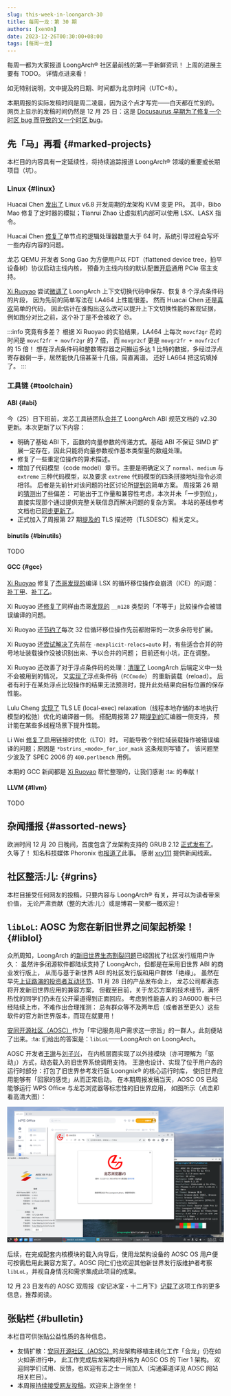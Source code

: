 ```yaml
---
slug: this-week-in-loongarch-30
title: 每周一龙：第 30 期
authors: [xen0n]
date: 2023-12-26T00:30:00+08:00
tags: [每周一龙]
---
```


每周一都为大家报道 LoongArch&reg; 社区最前线的第一手新鲜资讯！
上周的进展主要有 TODO。
详情点进来看！

<!-- truncate -->

如无特别说明，文中提及的日期、时间都为北京时间（UTC+8）。

本期周报的实际发稿时间是周二凌晨，因为这个点才写完——白天都在忙别的。
网页上显示的发稿时间仍然是 12 月 25 日：这是 [Docusaurus 早期为了修复一个时区 bug 而导致的又一个时区 bug](https://github.com/facebook/docusaurus/issues/4881)。

## 先「马」再看 {#marked-projects}

本栏目的内容具有一定延续性，将持续追踪报道 LoongArch&reg; 领域的重要或长期项目（坑）。

### Linux {#linux}

Huacai Chen [发出了](https://lore.kernel.org/loongarch/20231223120642.1067728-1-chenhuacai@loongson.cn/)
Linux v6.8 开发周期的龙架构 KVM 变更 PR。
其中，Bibo Mao 修复了定时器的模拟；Tianrui Zhao 让虚拟机内部可以使用 LSX、LASX 指令。

Huacai Chen [修复了](https://lore.kernel.org/loongarch/20231225070002.1350705-1-chenhuacai@loongson.cn/)单节点的逻辑处理器数量大于 64 时，系统引导过程会写坏一些内存内容的问题。

龙芯 QEMU 开发者 Song Gao 为方便用户以 FDT（flattened device tree，拍平设备树）协议启动主线内核，
预备为主线内核的默认配置[开启](https://lore.kernel.org/loongarch/20231222024628.3138406-1-gaosong@loongson.cn)通用 PCIe 宿主支持。

[Xi Ruoyao][xry111] 尝试[微调了](https://lore.kernel.org/loongarch/20231214130206.21219-1-xry111@xry111.site/)
LoongArch 上下文切换代码中保存、恢复 8 个浮点条件码的片段，
因为先前的简单写法在 LA464 上性能很差。
然而 Huacai Chen 还是[喜欢](https://lore.kernel.org/loongarch/CAAhV-H5m65qL05W9VZw7Qff-qg8TUc_wY8zs-pSeBuWSAFnSaQ@mail.gmail.com/)简单的代码，
因此估计在谁掏出这么改可以提升上下文切换性能的客观证据，例如跑分对比之前，这个补丁是不会被收了 :confused:。

:::info 究竟有多差？
根据 Xi Ruoyao 的实验结果，LA464 上每次 `movcf2gr` 花的时间是 `movcf2fr + movfr2gr` 的 7 倍，
而 `movgr2cf` 更是 `movgr2fr + movfr2cf` 的 15 倍！
想在浮点条件码和整数寄存器之间搬运多达 1 比特的数据，多经过浮点寄存器倒一手，居然能快几倍甚至十几倍，简直离谱。
还好 LA664 把这坑填掉了。
:::

### 工具链 {#toolchain}

#### ABI {#abi}

今（25）日下班前，龙芯工具链团队[合并了](https://github.com/loongson/la-abi-specs/pull/5)
LoongArch ABI 规范文档的 v2.30 更新。本次更新了以下内容：

* 明确了基础 ABI 下，函数的向量参数的传递方式。基础 ABI 不保证 SIMD 扩展一定存在，因此只能将向量参数视作基本类型量的数组处理。
* 修复了一些重定位操作的算术描述。
* 增加了代码模型（code model）章节。主要是明确定义了 `normal`、`medium` 与 `extreme` 三种代码模型，以及要求 `extreme` 代码模型的四条拼接地址指令必须相邻。
  后者是先前针对该问题的社区讨论所[提到的](https://github.com/loongson-community/discussions/issues/17)简单方案。
  周报第 26 期的[猜测](../2023-11-27-this-week-in-loongarch-26.md#abi)出了些偏差：
  可能出于工作量和兼容性考虑，本次并未「一步到位」，直接实现那个通过提供完整关联信息而解决问题的复杂方案。
  本站的基线参考文档也已[同步更新了](/docs/baseline-reference/)。
* 正式加入了周报第 27 期[提及的](../2023-12-05-this-week-in-loongarch-27/index.md#abi)
  TLS 描述符（TLSDESC）相关定义。

#### binutils {#binutils}

TODO

#### GCC {#gcc}

[Xi Ruoyao][xry111] 修复了[杰哥][jiegec][发现的](https://gcc.gnu.org/PR113033)编译
LSX 的循环移位操作会崩溃（ICE）的问题：[补丁甲](https://gcc.gnu.org/pipermail/gcc-patches/2023-December/640937.html)、[补丁乙](https://gcc.gnu.org/pipermail/gcc-patches/2023-December/641401.html)。

Xi Ruoyao 还[修复了](https://gcc.gnu.org/pipermail/gcc-patches/2023-December/640808.html)同样由杰哥[发现的](https://gcc.gnu.org/PR113034)
`__m128` 类型的「不等于」比较操作会被错误编译的问题。

Xi Ruoyao 还[节约了](https://gcc.gnu.org/pipermail/gcc-patches/2023-December/640809.html)每次 32 位循环移位操作先前都附带的一次多余符号扩展。

Xi Ruoyao 还[尝试解决了](https://gcc.gnu.org/pipermail/gcc-patches/2023-December/640280.html)先前在
`-mexplicit-relocs=auto` 时，有些适合合并的符号地址装载操作没被识别出来、予以合并的问题；
目前还有小坑，正在调整。

Xi Ruoyao 还改善了对于浮点条件码的处理：[清理了](https://gcc.gnu.org/pipermail/gcc-patches/2023-December/640731.html)
LoongArch 后端定义中一处不会被用到的情况，
又[实现了](https://gcc.gnu.org/pipermail/gcc-patches/2023-December/640713.html)浮点条件码（`FCCmode`）
的重新装载（reload）。
后者有利于在某处浮点比较操作的结果无法预测时，提升此处结果向目标位置的保存性能。

Lulu Cheng [实现了](https://gcc.gnu.org/pipermail/gcc-patches/2023-December/640977.html)
TLS LE (local-exec) relaxation（线程本地存储的本地执行模型的松弛）优化的编译器一侧。
搭配周报第 27 期[提到的](../2023-12-05-this-week-in-loongarch-27/index.md#abi)汇编器一侧支持，
预计能在某些多线程场景下提升性能。

Li Wei [修复了](https://gcc.gnu.org/pipermail/gcc-patches/2023-December/641407.html)启用链接时优化（LTO）时，
可能导致个别位域装载操作被错误编译的问题；原因是 `*bstrins_<mode>_for_ior_mask` 这条规则写错了。
该问题至少波及了 SPEC 2006 的 `400.perlbench` 用例。

本期的 GCC 新闻都是 [Xi Ruoyao][xry111] 帮忙整理的，让我们感谢 :ta: 的奉献！

[jiegec]: https://github.com/jiegec

#### LLVM {#llvm}

TODO

## 杂闻播报 {#assorted-news}

欧洲时间 12 月 20 日晚间，首度包含了龙架构支持的 GRUB 2.12
[正式发布了](https://lists.gnu.org/archive/html/grub-devel/2023-12/msg00052.html)。
久等了！
知名科技媒体 Phoronix 也[报道了](https://www.phoronix.com/news/GRUB-2.12-Released)此事。
感谢 [xry111] 提供新闻线索。

[xry111]: https://github.com/xry111

## 社区整活:儿: {#grins}

本栏目接受任何网友的投稿，只要内容与 LoongArch&reg; 有关，并可以为读者带来价值，
无论严肃贡献（整的大活:儿:）或是博君一笑都一概欢迎！

## `libLoL`: AOSC 为您在新旧世界之间架起桥梁！ {#liblol}

众所周知，LoongArch 的[新旧世界生态割裂问题](/docs/old-and-new-worlds/)已经困扰了社区发行版用户许久：
虽然许多闭源软件都陆续支持了 LoongArch，但都是在采用旧世界 ABI 的商业发行版上，
从而与基于新世界 ABI 的社区发行版和用户群体「绝缘」。
虽然在早先[上证路演的投资者互动环节][sse-roadshow]、11 月 28 日的产品发布会上，
龙芯公司都表态将开发新旧世界应用的兼容方案，
但截至目前，关于龙芯方案的技术细节，满怀热忱的同学们仍未在公开渠道得到正面回应。
考虑到性能喜人的 3A6000 板卡已经陆续上市，不难作出合理推测：
总有群众等不及两年后（或者甚至更久）这些软件的官方新世界版本，而现在就要用！

[sse-roadshow]: https://roadshow.sseinfo.com/roadshowIndex.do?id=16536#cd-placeholder-hdjl

[安同开源社区（AOSC）][aosc]作为「牢记服务用户需求这一宗旨」的一群人，此刻便站了出来。:ta: 们给出的答案是：`libLoL`——LoongArch on LoongArch。

AOSC 开发者[王邈][shankerwangmiao]与[刘子兴][liushuyu]，
在内核层面实现了以外挂模块（亦可理解为「驱动」）方式，动态载入的旧世界系统调用支持。
王邈也设计、实现了位于用户态的运行时部分：打包了旧世界参考发行版 Loongnix&reg; 的核心运行时库，
使旧世界应用能够有「回家的感觉」从而正常启动。
在本期周报发稿当天，AOSC OS 已经能够运行 WPS Office 与龙芯浏览器等标志性的旧世界应用，
如图所示（点击即看高清大图）：

[![启用了 libLoL 的 AOSC 系统上成功运行旧世界 WPS 与龙芯浏览器的截图](./liblol-showcase@0.5x.webp)](./liblol-showcase.webp)

[shankerwangmiao]: https://github.com/shankerwangmiao
[liushuyu]: https://github.com/liushuyu

后续，在完成配套内核模块的载入向导后，使用龙架构设备的 AOSC OS 用户便可按需启用此兼容方案了。AOSC 同仁们也欢迎其他新世界发行版维护者考察 `libLoL`，并视自身情况和需求集成此项目的成果。

12 月 23 日发布的 AOSC 双周报《安记冰室・十二月下》[记载了](https://github.com/AOSC-Dev/newsroom/blob/2c5443a792291702438cbf6059d8d4039ca5dc85/coffee-break/20231223/zh_CN.md#%E5%B1%95%E6%9C%9B-liblol%E9%BE%99%E6%9E%B6%E6%9E%84%E6%97%A7%E4%B8%96%E7%95%8C%E5%BA%94%E7%94%A8%E7%A8%8B%E5%BA%8F%E5%85%BC%E5%AE%B9%E8%BF%90%E8%A1%8C%E6%97%B6)这项工作的更多信息，推荐阅读。

## 张贴栏 {#bulletin}

本栏目可供张贴公益性质的各种信息。

* 友情扩散：[安同开源社区（AOSC）][aosc]的龙架构移植主线化工作「合龙」仍在如火如荼进行中，
  此工作完成后龙架构将升格为 AOSC OS 的 Tier 1 架构。
  欢迎同学们试用、反馈，也欢迎有志之士一同加入（沟通渠道详见 AOSC 网站相关栏目）。
* 本周报[持续接受网友投稿][call-for-submissions]。欢迎来上游坐坐！

[aosc]: https://aosc.io
[call-for-submissions]: https://github.com/loongson-community/areweloongyet/issues/16
